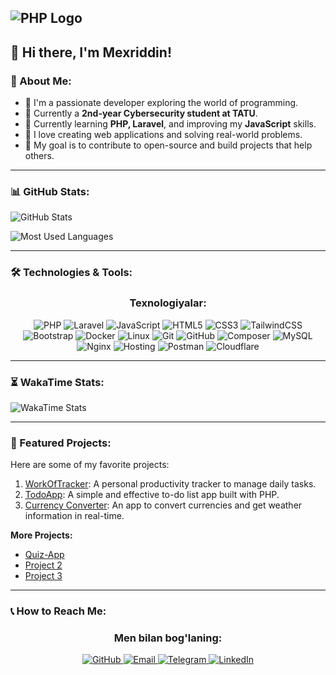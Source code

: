 ## ![PHP Logo](https://upload.wikimedia.org/wikipedia/commons/2/27/PHP-logo.svg)

## 🌟 Hi there, I'm Mexriddin!

### 🌟 About Me:
- 🌟 I'm a passionate developer exploring the world of programming.
- 🌟 Currently a **2nd-year Cybersecurity student at TATU**.
- 🌟 Currently learning **PHP, Laravel**, and improving my **JavaScript** skills.
- 🌟 I love creating web applications and solving real-world problems.
- 🌟 My goal is to contribute to open-source and build projects that help others.



---





### 📊 GitHub Stats:
![GitHub Stats](https://github-readme-stats.vercel.app/api?username=MexriddinDev&show_icons=true&theme=radical)

![Most Used Languages](https://github-readme-stats.vercel.app/api/top-langs/?username=MexriddinDev&layout=compact&theme=dark)

---

### 🛠 Technologies & Tools:
<div align="center">
  <h3>Texnologiyalar:</h3>
  <p>
    <img src="https://img.shields.io/badge/PHP-777BB4?style=for-the-badge&logo=php&logoColor=white" alt="PHP">
    <img src="https://img.shields.io/badge/Laravel-FF2D20?style=for-the-badge&logo=laravel&logoColor=white" alt="Laravel">
    <img src="https://img.shields.io/badge/JavaScript-F7DF1E?style=for-the-badge&logo=javascript&logoColor=black" alt="JavaScript">
    <img src="https://img.shields.io/badge/HTML5-E34F26?style=for-the-badge&logo=html5&logoColor=white" alt="HTML5">
    <img src="https://img.shields.io/badge/CSS3-1572B6?style=for-the-badge&logo=css3&logoColor=white" alt="CSS3">
    <img src="https://img.shields.io/badge/TailwindCSS-38B2AC?style=for-the-badge&logo=tailwind-css&logoColor=white" alt="TailwindCSS">
    <img src="https://img.shields.io/badge/Bootstrap-563D7C?style=for-the-badge&logo=bootstrap&logoColor=white" alt="Bootstrap">
    <img src="https://img.shields.io/badge/Docker-2496ED?style=for-the-badge&logo=docker&logoColor=white" alt="Docker">
    <img src="https://img.shields.io/badge/Linux-FCC624?style=for-the-badge&logo=linux&logoColor=black" alt="Linux">
    <img src="https://img.shields.io/badge/Git-F05032?style=for-the-badge&logo=git&logoColor=white" alt="Git">
    <img src="https://img.shields.io/badge/GitHub-181717?style=for-the-badge&logo=github&logoColor=white" alt="GitHub">
    <img src="https://img.shields.io/badge/Composer-885630?style=for-the-badge&logo=composer&logoColor=white" alt="Composer">
    <img src="https://img.shields.io/badge/MySQL-4479A1?style=for-the-badge&logo=mysql&logoColor=white" alt="MySQL">
    <img src="https://img.shields.io/badge/Nginx-269539?style=for-the-badge&logo=nginx&logoColor=white" alt="Nginx">
    <img src="https://img.shields.io/badge/Hosting-FF9900?style=for-the-badge&logo=google-cloud&logoColor=white" alt="Hosting">
    <img src="https://img.shields.io/badge/Postman-FF6C37?style=for-the-badge&logo=postman&logoColor=white" alt="Postman">
    <img src="https://img.shields.io/badge/Cloudflare-F38020?style=for-the-badge&logo=cloudflare&logoColor=white" alt="Cloudflare">
  </p>
</div>




---


### ⏳ WakaTime Stats:
![WakaTime Stats](https://github-readme-stats.vercel.app/api/wakatime?username=d362e131-89b3-42c3-b6bb-d37ff5d3c9cf)



---

### 🌟 Featured Projects:
Here are some of my favorite projects:
1. [WorkOfTracker](https://github.com/MexriddinDev/WorkOfTracker): A personal productivity tracker to manage daily tasks.
2. [TodoApp](https://github.com/MexriddinDev/TodoApp): A simple and effective to-do list app built with PHP.
3. [Currency Converter](https://github.com/MexriddinDev/CurrencyConverter): An app to convert currencies and get weather information in real-time.

**More Projects:**
- [Quiz-App](http://mexridub.beget.tech/)
- [Project 2](https://github.com/MexriddinDev/Project2)
- [Project 3](https://github.com/MexriddinDev/Project3)

---

### 📞 How to Reach Me:
<div align="center">
  <h3>Men bilan bog'laning:</h3>
  <a href="https://github.com/MexriddinDev" target="_blank">
    <img src="https://img.shields.io/badge/GitHub-181717?style=for-the-badge&logo=github&logoColor=white" alt="GitHub">
  </a>
  <a href="mailto:mexriddinnuriddinovv@gmail.com" target="_blank">
    <img src="https://img.shields.io/badge/Email-D14836?style=for-the-badge&logo=gmail&logoColor=white" alt="Email">
  </a>
  <a href="https://t.me/Nuriddinov_Mexriddin" target="_blank">
    <img src="https://img.shields.io/badge/Telegram-26A5E4?style=for-the-badge&logo=telegram&logoColor=white" alt="Telegram">
  </a>
  <a href="https://www.linkedin.com/in/mexriddin-nuriddinov/" target="_blank">
    <img src="https://img.shields.io/badge/LinkedIn-0077B5?style=for-the-badge&logo=linkedin&logoColor=white" alt="LinkedIn">
  </a>
</div>

